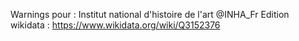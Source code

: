 Warnings pour : Institut national d'histoire de l'art @INHA_Fr
Edition wikidata : https://www.wikidata.org/wiki/Q3152376 

